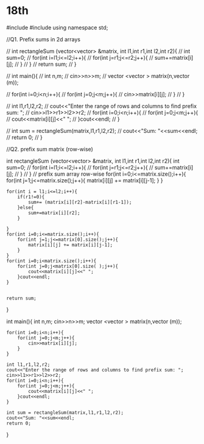 # 18th

#include<iostream>
#include<vector>
using namespace std;

//Q1. Prefix sums in 2d arrays

// int rectangleSum (vector<vector<int>> &matrix, int l1,int r1,int l2,int r2){
//     int sum=0;
//     for(int i=l1;i<=l2;i++){
//         for(int j=r1;j<=r2;j++){
//             sum+=matrix[i][j];
//         }
//     }
//     return sum;
// }

// int main(){
//     int n,m;
//     cin>>n>>m;
//     vector <vector<int > > matrix(n,vector<int> (m));

//     for(int i=0;i<n;i++){
//         for(int j=0;j<m;j++){
//             cin>>matrix[i][j];
//         }
//     }

//     int l1,r1,l2,r2;
//     cout<<"Enter the range of rows and columns to find prefix sum: ";
//     cin>>l1>>r1>>l2>>r2;
//     for(int i=0;i<n;i++){
//         for(int j=0;j<m;j++){
//             cout<<matrix[i][j]<<" ";
//         }cout<<endl;
//     }

//     int sum = rectangleSum(matrix,l1,r1,l2,r2);
//     cout<<"Sum: "<<sum<<endl;
//     return 0;
// }


//Q2. prefix sum matrix (row-wise)

int rectangleSum (vector<vector<int>> &matrix, int l1,int r1,int l2,int r2){
    int sum=0;
    // for(int i=l1;i<=l2;i++){
    //     for(int j=r1;j<=r2;j++){
    //         sum+=matrix[i][j];
    //     }
    // }
// prefix sum array row-wise
    for(int i=0;i<=matrix.size();i++){
        for(int j=1;j<=matrix.size();j++){
            matrix[i][j] += matrix[i][j-1];
        }
    }

    for(int i = l1;i<=l2;i++){
        if(r1!=0){
            sum+= (matrix[i][r2]-matrix[i][r1-1]);
        }else{
            sum+=matrix[i][r2];
        }
        
    }
    for(int i=0;i<=matrix.size();i++){
        for(int j=1;j<=matrix[0].size();j++){
            matrix[i][j] += matrix[i][j-1];
        }
    }
    for(int i=0;i<matrix.size();i++){
        for(int j=0;j<matrix[0].size( );j++){
            cout<<matrix[i][j]<<" ";
        }cout<<endl;
    }


    return sum;
}

int main(){
    int n,m;
    cin>>n>>m;
    vector <vector<int > > matrix(n,vector<int> (m));

    for(int i=0;i<n;i++){
        for(int j=0;j<m;j++){
            cin>>matrix[i][j];
        }
    }

    int l1,r1,l2,r2;
    cout<<"Enter the range of rows and columns to find prefix sum: ";
    cin>>l1>>r1>>l2>>r2;
    for(int i=0;i<n;i++){
        for(int j=0;j<m;j++){
            cout<<matrix[i][j]<<" ";
        }cout<<endl;
    }

    int sum = rectangleSum(matrix,l1,r1,l2,r2);
    cout<<"Sum: "<<sum<<endl;
    return 0;
}
